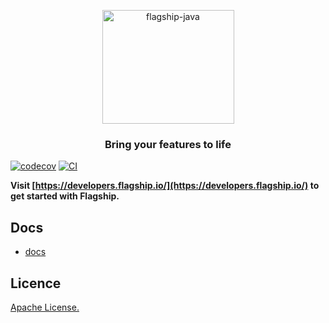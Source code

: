 <p align="center">
<img  src="https://mk0abtastybwtpirqi5t.kinstacdn.com/wp-content/uploads/picture-solutions-persona-product-flagship.jpg"  width="211"  height="182"  alt="flagship-java"  />
</p>
<h3 align="center">Bring your features to life</h3>

[![codecov](https://codecov.io/gh/flagship-io/decision-api/branch/main/graph/badge.svg?token=Jvuh2U89uA)](https://codecov.io/gh/flagship-io/decision-api)
[![CI](https://github.com/flagship-io/decision-api/actions/workflows/ci.yml/badge.svg)](https://github.com/flagship-io/decision-api/actions/workflows/ci.yml) 

**Visit [https://developers.flagship.io/](https://developers.flagship.io/) to get started with Flagship.**

## Docs
- [docs](https://docs.developers.flagship.io/docs/decision-mode#self-hosted-api)

## Licence

[Apache License.](https://github.com/flagship-io/decision-api/blob/main/LICENSE)
